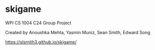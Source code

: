 # skigame
WPI CS 1004 C24 Group Project

Created by Anoushka Mehta, Yasmin Muniz, Sean Smith, Edward Song




https://slsmith3.github.io/skigame/
